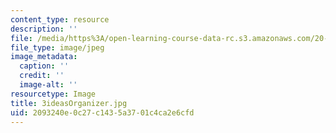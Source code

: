 ```yaml
---
content_type: resource
description: ''
file: /media/https%3A/open-learning-course-data-rc.s3.amazonaws.com/20-020-introduction-to-biological-engineering-design-spring-2009/2093240e0c27c1435a3701c4ca2e6cfd_3ideasOrganizer.jpg
file_type: image/jpeg
image_metadata:
  caption: ''
  credit: ''
  image-alt: ''
resourcetype: Image
title: 3ideasOrganizer.jpg
uid: 2093240e-0c27-c143-5a37-01c4ca2e6cfd
---
```

